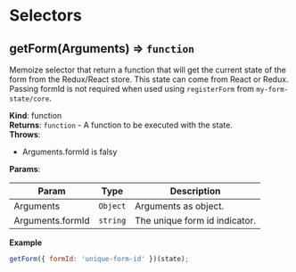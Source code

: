 # Selectors

<a name="getForm"></a>

## getForm(Arguments) ⇒ <code>function</code>

Memoize selector that return a function that will get the current state of the form from the Redux/React store. This state can come from React or Redux.
Passing formId is not required when used using `registerForm` from `my-form-state/core`.

**Kind**: function  
**Returns**: <code>function</code> - A function to be executed with the state.  
**Throws**:

- Arguments.formId is falsy

**Params**:

| Param            | Type                | Description                   |
| ---------------- | ------------------- | ----------------------------- |
| Arguments        | <code>Object</code> | Arguments as object.          |
| Arguments.formId | <code>string</code> | The unique form id indicator. |

**Example**

```js
getForm({ formId: 'unique-form-id' })(state);
```
